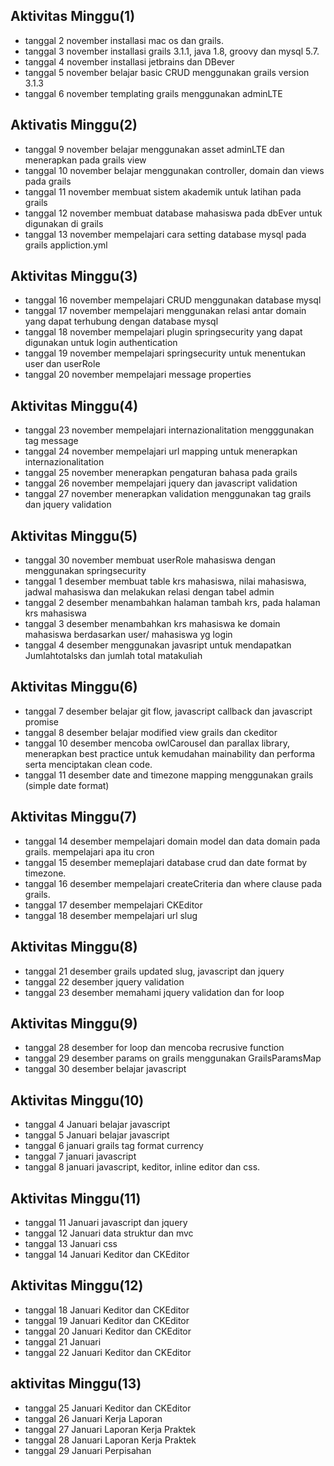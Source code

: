 ## Aktivitas Minggu(1)
* tanggal 2 november installasi mac os dan grails.
* tanggal 3 november installasi grails 3.1.1, java 1.8, groovy dan mysql 5.7.
* tanggal 4 november installasi jetbrains dan DBever
* tanggal 5 november belajar basic CRUD menggunakan grails version 3.1.3
* tanggal 6 november templating grails menggunakan adminLTE

## Aktivatis Minggu(2) 
* tanggal 9 november belajar menggunakan asset adminLTE dan menerapkan pada grails view 
* tanggal 10 november belajar menggunakan controller, domain dan views pada grails
* tanggal 11 november membuat sistem akademik untuk latihan pada grails
* tanggal 12 november membuat database mahasiswa pada dbEver untuk digunakan di grails
* tanggal 13 november mempelajari cara setting database mysql pada grails appliction.yml

## Aktivitas Minggu(3)
* tanggal 16 november mempelajari CRUD menggunakan database mysql
* tanggal 17 november mempelajari menggunakan relasi antar domain yang dapat terhubung dengan database mysql
* tanggal 18 november mempelajari plugin springsecurity yang dapat digunakan untuk login authentication
* tanggal 19 november mempelajari springsecurity untuk menentukan user dan userRole
* tanggal 20 november mempelajari message properties

## Aktivitas Minggu(4)
* tanggal 23 november mempelajari internazionalitation mengggunakan tag message 
* tanggal 24 november mempelajari url mapping untuk menerapkan internazionalitation 
* tanggal 25 november menerapkan pengaturan bahasa pada grails
* tanggal 26 november mempelajari jquery dan javascript validation
* tanggal 27 november menerapkan validation menggunakan tag grails dan jquery validation

## Aktivitas Minggu(5)
* tanggal 30 november membuat userRole mahasiswa dengan menggunakan springsecurity
* tanggal 1 desember membuat table krs mahasiswa, nilai mahasiswa, jadwal mahasiswa dan melakukan relasi dengan tabel admin
* tanggal 2 desember menambahkan halaman tambah krs, pada halaman krs mahasiswa
* tanggal 3 desember menambahkan krs mahasiswa ke domain mahasiswa berdasarkan user/ mahasiswa yg login
* tanggal 4 desember menggunakan javasript untuk mendapatkan Jumlahtotalsks dan jumlah total matakuliah

## Aktivitas Minggu(6)
* tanggal 7 desember belajar git flow, javascript callback dan javascript promise
* tanggal 8 desember belajar modified view grails dan ckeditor
* tanggal 10 desember mencoba owlCarousel dan parallax library, menerapkan best practice untuk kemudahan mainability dan performa serta menciptakan clean code.
* tanggal 11 desember date and timezone mapping menggunakan grails (simple date format)

## Aktivitas Minggu(7)
* tanggal 14 desember mempelajari domain model dan data domain pada grails. mempelajari apa itu cron
* tanggal 15 desember memeplajari database crud dan date format by timezone.
* tanggal 16 desember mempelajari createCriteria dan where clause pada grails.
* tanggal 17 desember mempelajari CKEditor
* tanggal 18 desember mempelajari url slug 

## Aktivitas Minggu(8)
* tanggal 21 desember grails updated slug, javascript dan jquery
* tanggal 22 desember jquery validation
* tanggal 23 desember memahami jquery validation dan for loop

## Aktivitas Minggu(9)
* tanggal 28 desember for loop dan mencoba recrusive function
* tanggal 29 desember params on grails menggunakan GrailsParamsMap
* tanggal 30 desember belajar javascript

## Aktivitas Minggu(10)
* tanggal 4 Januari belajar javascript
* tanggal 5 Januari belajar javascript
* tanggal 6 januari grails tag format currency
* tanggal 7 januari javascript
* tanggal 8 januari javascript, keditor, inline editor dan css.

## Aktivitas Minggu(11)
* tanggal 11 Januari javascript dan jquery
* tanggal 12 Januari data struktur dan mvc
* tanggal 13 Januari css 
* tanggal 14 Januari Keditor dan CKEditor

## Aktivitas Minggu(12)
* tanggal 18 Januari Keditor dan CKEditor
* tanggal 19 Januari Keditor dan CKEditor
* tanggal 20 Januari Keditor dan CKEditor
* tanggal 21 Januari
* tanggal 22 Januari Keditor dan CKEditor

## aktivitas Minggu(13)
* tanggal 25 Januari Keditor dan CKEditor
* tanggal 26 Januari Kerja Laporan
* tanggal 27 Januari Laporan Kerja Praktek
* tanggal 28 Januari Laporan Kerja Praktek
* tanggal 29 Januari Perpisahan